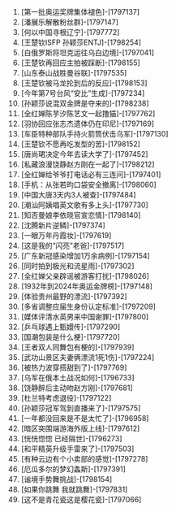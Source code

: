 
1. [第一批奥运奖牌集体褪色]-[1797137]
1. [潘展乐解散粉丝群]-[1797147]
1. [何以中国寻根辽宁]-[1797772]
1. [王楚钦ISFP 孙颖莎ENTJ]-[1798254]
1. [白俄罗斯将坦克运往乌白边境]-[1797041]
1. [王楚钦再回应主拍被踩断]-[1798155]
1. [山东泰山战胜曼谷联]-[1797535]
1. [王楚钦被马龙抡到后的反应]-[1798153]
1. [今年第7号台风“安比”生成]-[1797234]
1. [孙颖莎说混双金牌是夺来的]-[1798238]
1. [全红婵陈芋汐陈艺文一起撸猫]-[1797762]
1. [羽协回应张志杰遗体仍在印尼]-[1797169]
1. [车臣特种部队手持火箭筒伏击乌军]-[1797130]
1. [王楚钦不愿再吃发型的苦]-[1798152]
1. [唐尚珺决定今年去读大学了]-[1797452]
1. [私藏浪漫饶静赵方刚在一起了]-[1798212]
1. [全红婵给爷爷打电话必有三连问]-[1797401]
1. [手机：从张若昀口袋安全撤离]-[1798060]
1. [中国大唐3天内3人被查]-[1797484]
1. [潮汕阿姨唱英文歌有多上头]-[1797730]
1. [知否曼娘李依晓官宣恋情]-[1798140]
1. [沈腾新片逆鳞]-[1797374]
1. [一眼万年丹霞妆]-[1797619]
1. [这是我的“闪亮”老爸]-[1797517]
1. [广东新冠感染增加1万余病例]-[1797154]
1. [同时拍到极光和流星雨]-[1797302]
1. [全红婵父亲辟谣被游客打扰]-[1798026]
1. [1932年到2024年奥运金牌榜]-[1797148]
1. [体验贵州最野的漂流]-[1797392]
1. [多省调整应届生身份认定标准]-[1797209]
1. [媒体评清水英男来中国谢罪]-[1797800]
1. [乒乓球遇上甄嬛传]-[1797290]
1. [国潮包装是什么梗]-[1797720]
1. [王者双人同舞包有梗的]-[1797939]
1. [武功山景区夫妻俩漂流1死1伤]-[1797224]
1. [被热力波穿搭甜到了]-[1797769]
1. [乌军在俄本土战况如何]-[1796733]
1. [饶静醉后主动吻赵方刚]-[1797681]
1. [杜兰特考虑退役]-[1797122]
1. [孙颖莎冠军驾到直播来了]-[1797575]
1. [一年都没回来是不是太忙了]-[1796958]
1. [暗区突围端游海外版上线]-[1797612]
1. [恍恍惚惚 已经隔世]-[1796273]
1. [和平精英升级手雷来了]-[1797503]
1. [有种云边有个小卖部的感觉]-[1797278]
1. [厄瓜多尔的梦幻螽斯]-[1797391]
1. [谧境手势舞挑战]-[1798154]
1. [如果你跳舞 我就跳舞]-[1797831]
1. [这不是青花瓷这是樱花瓷]-[1797066]